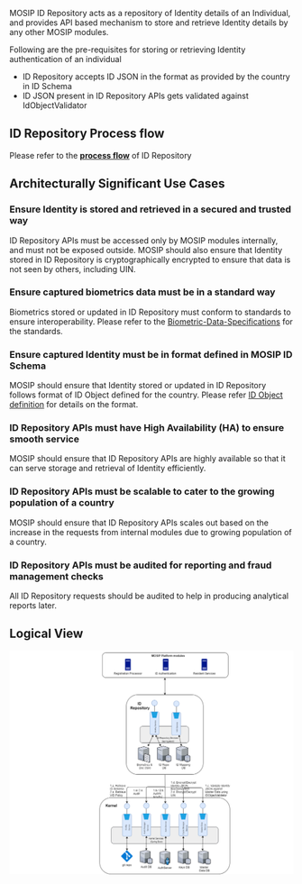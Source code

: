 MOSIP ID Repository acts as a repository of Identity details of an Individual, and provides API based mechanism to store and retrieve Identity details by any other MOSIP modules.

Following are the pre-requisites for storing or retrieving Identity authentication of an individual
* ID Repository accepts ID JSON in the format as provided by the country in ID Schema
* ID JSON present in ID Repository APIs gets validated against IdObjectValidator 

## ID Repository Process flow
Please refer to the [**process flow**](TBD) of ID Repository

## Architecturally Significant Use Cases
### Ensure Identity is stored and retrieved in a secured and trusted way
ID Repository APIs must be accessed only by MOSIP modules internally, and must not be exposed outside. MOSIP should also ensure that Identity stored in ID Repository is cryptographically encrypted to ensure that data is not seen by others, including UIN.


### Ensure captured biometrics data must be in a standard way
Biometrics stored or updated in ID Repository must conform to standards to ensure interoperability. Please refer to the [Biometric-Data-Specifications](MOSIP-Biometric-Data-Specifications) for the standards.


### Ensure captured Identity must be in format defined in MOSIP ID Schema
MOSIP should ensure that Identity stored or updated in ID Repository follows format of ID Object defined for the country. Please refer [ID Object definition](MOSIP-ID-Object-definition) for details on the format.


### ID Repository APIs must have High Availability (HA) to ensure smooth service
MOSIP should ensure that ID Repository APIs are highly available so that it can serve storage and retrieval of Identity efficiently.


### ID Repository APIs must be scalable to cater to the growing population of a country
MOSIP should ensure that ID Repository APIs scales out based on the increase in the requests from internal modules due to growing population of a country.


### ID Repository APIs must be audited for reporting and fraud management checks
All ID Repository requests should be audited to help in producing analytical reports later.


## Logical View    
![ID Repository Logical view](_images/arch_diagrams/MOSIP_IDRepo_Logical_View_v0.1.png)